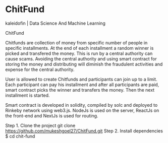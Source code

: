 # ChitFund
kaleidofin | Data Science And Machine Learning

ChitFund

Chitfunds are collection of money from specific number of people in specific installments. At the end of each installment a random winner is picked and transfered the money. This is run by a central authority can cause scams. Avoiding the central authority and using smart contract for storing the money and distributing will diminish the fraudulent activities and expense for the central authority.

User is allowed to create Chitfunds and participants can join up to a limit. Each participant can pay his installment and after all participants are paid, smart contract picks the winner and transfers the money. Then the next installment is started.

Smart contract is developed in solidity, compiled by solc and deployed to Rinkeby network using web3.js. NodeJs is used on the server, ReactJs on the front-end and NextJs is used for routing.

Step 1. Clone the project
git clone https://github.com/mukeshgoel27/ChitFund.git
Step 2. Install dependencies
$ cd chit-fund
